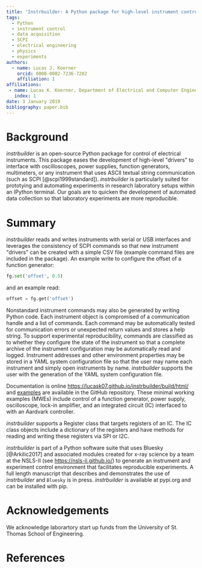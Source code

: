 ```yaml
---
title: 'Instrbuilder: A Python package for high-level instrument control'
tags:
  - Python
  - instrument control
  - data acquisition
  - SCPI
  - electrical engineering
  - physics
  - experiments
authors:
  - name: Lucas J. Koerner
    orcid: 0000-0002-7236-7202
    affiliation: 1
affiliations:
 - name: Lucas K. Koerner, Department of Electrical and Computer Engineering, University of St. Thomas
   index: 1
date: 3 January 2019
bibliography: paper.bib
---
```


# Background
*instrbuilder* is an open-source Python package for control of electrical instruments. This package eases the development of high-level "drivers" to interface with oscilloscopes, power supplies, function generators, multimeters, or any instrument that uses ASCII textual string communication (such as SCPI [@scpi1999standard]). *instrbuilder* is particularly suited for prototying and automating experiments in research laboratory setups within an IPython terminal. Our goals are to quicken the development of automated data collection so that laboratory experiments are more reproducible.

# Summary
*instrbuilder* reads and writes instruments with serial or USB interfaces and leverages the consistency of SCPI commands so that new instrument "drivers" can be created with a simple CSV file (example command files are included in the package). 
An example write to configure the offset of a function generator:
```python
fg.set('offset', 0.5)
```
and an example read:
```python
offset = fg.get('offset')
```
Nonstandard instrument commands may also be generated by writing Python code. Each instrument object is compromised of a communication handle and a list of commands. Each command may be automatically tested for communication errors or unexpected return values and stores a help string. To support experimental reproducibility, commands are classified as to whether they configure the state of the instrument so that a complete archive of the instrument configuration may be automatically read and logged. Instrument addresses and other environment properties may be stored in a YAML system configuration file so that the user may name each instrument and simply open instruments by name. *instrbuilder* supports the user with the generation of the YAML system configuration file. 

Documentation is online https://lucask07.github.io/instrbuilder/build/html/ and [examples](https://github.com/lucask07/instrbuilder/tree/master/instrbuilder/examples) are available in the GitHub repository. These minimal working examples (MWEs) include control of a function generator, power supply, oscilloscope, lock-in amplifier, and an integrated circuit (IC) interfaced to with an Aardvark controller. 

*instrbuilder* supports a Register class that targets registers of an IC. The IC class objects include a dictionary of the registers and have methods for reading and writing these registers via SPI or I2C. 

*instrbuilder* is part of a Python software suite that uses Bluesky [@Arkilic2017] and associated modules created for x-ray science by a team at the NSLS-II (see https://nsls-ii.github.io/) to generate an instrument and experiment control environment that facilitates reproducible experiments. A full length manuscript that describes and demonstrates the use of *instrbuilder* and ``Bluesky`` is in press. *instrbuilder* is available at pypi.org and can be installed with pip. 

# Acknowledgements

We acknowledge laborartory start up funds from the University of St. Thomas School of Engineering. 

# References

